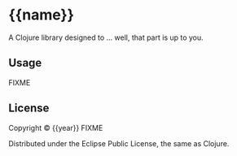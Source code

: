 # {{name}}

A Clojure library designed to ... well, that part is up to you.

## Usage

FIXME

## License

Copyright © {{year}} FIXME

Distributed under the Eclipse Public License, the same as Clojure.
